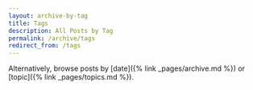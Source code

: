```yaml
---
layout: archive-by-tag
title: Tags
description: All Posts by Tag
permalink: /archive/tags
redirect_from: /tags
---
```


Alternatively, browse posts by [date]({% link _pages/archive.md %}) or [topic]({% link _pages/topics.md %}).